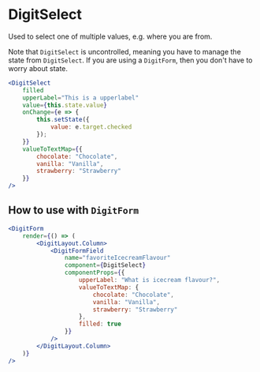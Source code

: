 # DigitSelect

Used to select one of multiple values, e.g. where you are from.

Note that `DigitSelect` is uncontrolled, meaning you have to manage the state from `DigitSelect`. If you are using a `DigitForm`, then you don't have to worry about state.

```jsx
<DigitSelect
    filled
    upperLabel="This is a upperlabel"
    value={this.state.value}
    onChange={e => {
        this.setState({
            value: e.target.checked
        });
    }}
    valueToTextMap={{
        chocolate: "Chocolate",
        vanilla: "Vanilla",
        strawberry: "Strawberry"
    }}
/>
```

## How to use with `DigitForm`

```jsx
<DigitForm
    render={() => (
        <DigitLayout.Column>
            <DigitFormField
                name="favoriteIcecreamFlavour"
                component={DigitSelect}
                componentProps={{
                    upperLabel: "What is icecream flavour?",
                    valueToTextMap: {
                        chocolate: "Chocolate",
                        vanilla: "Vanilla",
                        strawberry: "Strawberry"
                    },
                    filled: true
                }}
            />
        </DigitLayout.Column>
    )}
/>
```
